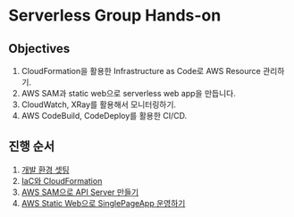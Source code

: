 # Serverless Group Hands-on

## Objectives

1. CloudFormation을 활용한 Infrastructure as Code로 AWS Resource 관리하기.
2. AWS SAM과 static web으로 serverless web app을 만듭니다.
3. CloudWatch, XRay를 활용해서 모니터링하기.
4. AWS CodeBuild, CodeDeploy를 활용한 CI/CD.

## 진행 순서

1. [개발 환경 셋팅](./cloud9)
2. [IaC와 CloudFormation](./IaC)
3. [AWS SAM으로 API Server 만들기](./web/backend)
4. [AWS Static Web으로 SinglePageApp 운영하기](./web/frontend)